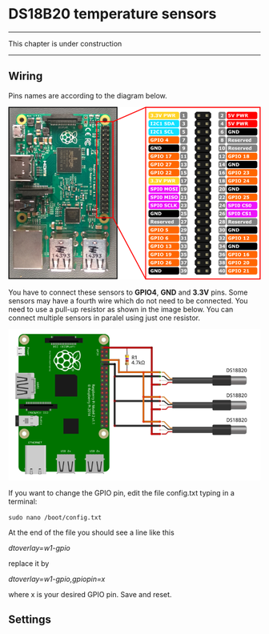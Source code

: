 # DS18B20 temperature sensors
---

This chapter is under construction

---
## Wiring

Pins names are according to the diagram below.

![](RP2_Pinout.png)

You have to connect these sensors to **GPIO4**, **GND** and **3.3V** pins. Some sensors may have a fourth wire which do not need to be connected. You need to use a pull-up resistor as shown in the image below. You can connect multiple sensors in paralel using just one resistor.

![](DS18B20_sensors.png)

If you want to change the GPIO pin, edit the file config.txt typing in a terminal:

```sudo nano /boot/config.txt```

At the end of the file you should see a line like this

*dtoverlay=w1-gpio*

replace it by

*dtoverlay=w1-gpio,gpiopin=x*

where x is your desired GPIO pin. Save and reset.

## Settings